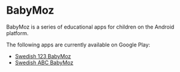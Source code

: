 BabyMoz
=======

BabyMoz is a series of educational apps for children on the Android platform.

The following apps are currently available on Google Play:
- [Swedish 123 BabyMoz](https://play.google.com/store/apps/details?id=com.hoffenkloffen.babymoz.swedish123)
- [Swedish ABC BabyMoz](https://play.google.com/store/apps/details?id=com.hoffenkloffen.babymoz.swedishabc)
